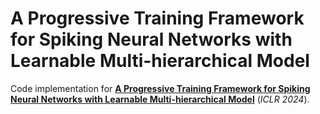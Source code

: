 # A Progressive Training Framework for Spiking Neural Networks with Learnable Multi-hierarchical Model

Code implementation for [**A Progressive Training Framework for Spiking Neural Networks with Learnable Multi-hierarchical Model**](https://openreview.net/forum?id=g52tgL8jy6) (*ICLR 2024*).

